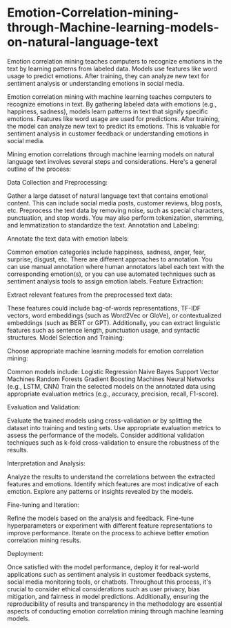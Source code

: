 # Emotion-Correlation-mining-through-Machine-learning-models-on-natural-language-text
Emotion correlation mining teaches computers to recognize emotions in the text by learning patterns from labeled data. Models use features like word usage to predict emotions. After training, they can analyze new text for sentiment analysis or understanding emotions in social media.

Emotion correlation mining with machine learning teaches computers to recognize emotions in text. By gathering labeled data with emotions (e.g., happiness, sadness), models learn patterns in text that signify specific emotions. Features like word usage are used for predictions. After training, the model can analyze new text to predict its emotions. This is valuable for sentiment analysis in customer feedback or understanding emotions in social media.

Mining emotion correlations through machine learning models on natural language text involves several steps and considerations. Here's a general outline of the process:

Data Collection and Preprocessing:

Gather a large dataset of natural language text that contains emotional content. This can include social media posts, customer reviews, blog posts, etc.
Preprocess the text data by removing noise, such as special characters, punctuation, and stop words. You may also perform tokenization, stemming, and lemmatization to standardize the text.
Annotation and Labeling:

Annotate the text data with emotion labels:

Common emotion categories include happiness, sadness, anger, fear, surprise, disgust, etc.
There are different approaches to annotation. You can use manual annotation where human annotators label each text with the corresponding emotion(s), or you can use automated techniques such as sentiment analysis tools to assign emotion labels.
Feature Extraction:

Extract relevant features from the preprocessed text data:

These features could include bag-of-words representations, TF-IDF vectors, word embeddings (such as Word2Vec or GloVe), or contextualized embeddings (such as BERT or GPT).
Additionally, you can extract linguistic features such as sentence length, punctuation usage, and syntactic structures.
Model Selection and Training:

Choose appropriate machine learning models for emotion correlation mining:

Common models include:
Logistic Regression
Naive Bayes
Support Vector Machines
Random Forests
Gradient Boosting Machines
Neural Networks (e.g., LSTM, CNN)
Train the selected models on the annotated data using appropriate evaluation metrics (e.g., accuracy, precision, recall, F1-score).

Evaluation and Validation:

Evaluate the trained models using cross-validation or by splitting the dataset into training and testing sets.
Use appropriate evaluation metrics to assess the performance of the models.
Consider additional validation techniques such as k-fold cross-validation to ensure the robustness of the results.

Interpretation and Analysis:

Analyze the results to understand the correlations between the extracted features and emotions.
Identify which features are most indicative of each emotion.
Explore any patterns or insights revealed by the models.

Fine-tuning and Iteration:

Refine the models based on the analysis and feedback.
Fine-tune hyperparameters or experiment with different feature representations to improve performance.
Iterate on the process to achieve better emotion correlation mining results.

Deployment:

Once satisfied with the model performance, deploy it for real-world applications such as sentiment analysis in customer feedback systems, social media monitoring tools, or chatbots.
Throughout this process, it's crucial to consider ethical considerations such as user privacy, bias mitigation, and fairness in model predictions. Additionally, ensuring the reproducibility of results and transparency in the methodology are essential aspects of conducting emotion correlation mining through machine learning models.
